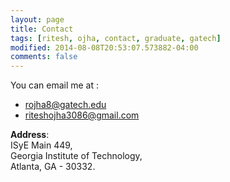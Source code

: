 ```yaml
---
layout: page
title: Contact
tags: [ritesh, ojha, contact, graduate, gatech]
modified: 2014-08-08T20:53:07.573882-04:00
comments: false
---
```


You can email me at :
* rojha8@gatech.edu
* riteshojha3086@gmail.com

**Address**:  
ISyE Main 449,  
Georgia Institute of Technology,  
Atlanta, GA - 30332.  
